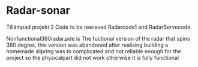 # Radar-sonar
Tillämpad projekt 2
Code to be rewieved Radarcode1 and RadarServocode.



Nonfunctional360radar.pde is The fuctional version of the radar that spins 360 degres, this version was abandoned after realising building a homemade slipring was to complicated and not reliable enough for the project so the physicalpart did not work otherwise it is fully functional
